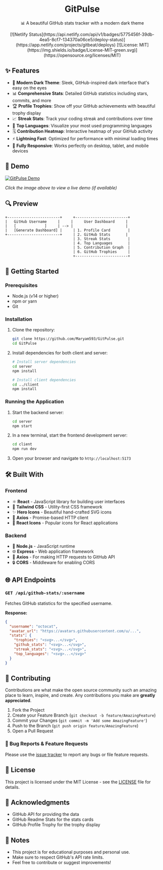 <div align="center">
  <h1>GitPulse</h1>
  <p>📊 A beautiful GitHub stats tracker with a modern dark theme</p>
  [![Netlify Status](https://api.netlify.com/api/v1/badges/5775456f-39db-4ea5-8cf7-134370a06ce5/deploy-status)](https://app.netlify.com/projects/gitbeat/deploys)
  [![License: MIT](https://img.shields.io/badge/License-MIT-green.svg)](https://opensource.org/licenses/MIT)
</div>

## ✨ Features

- 🎨 **Modern Dark Theme**: Sleek, GitHub-inspired dark interface that's easy on the eyes
- 📊 **Comprehensive Stats**: Detailed GitHub statistics including stars, commits, and more
- 🏆 **Profile Trophies**: Show off your GitHub achievements with beautiful trophy display
- 📈 **Streak Stats**: Track your coding streak and contributions over time
- 🌟 **Top Languages**: Visualize your most used programming languages
- 🗓 **Contribution Heatmap**: Interactive heatmap of your GitHub activity
- ⚡ **Lightning Fast**: Optimized for performance with minimal loading times
- 📱 **Fully Responsive**: Works perfectly on desktop, tablet, and mobile devices

## 🎥 Demo

[![GitPulse Demo](https://github.com/user-attachments/assets/40bc2818-5165-4e3f-b934-9a213491cf77)](https://your-demo-url.com)

*Click the image above to view a live demo (if available)*

## 🔍 Preview

```
+------------------------+     +------------------------+
|   GitHub Username     |     |     User Dashboard     |
|   [             ]     | --> |                        |
|   [Generate Dashboard] |     | 1. Profile Card        |
+------------------------+     | 2. GitHub Stats       |
                               | 3. Streak Stats        |
                               | 4. Top Languages       |
                               | 5. Contribution Graph  |
                               | 6. GitHub Trophies     |
                               +------------------------+
```

## 🚀 Getting Started

### Prerequisites

- Node.js (v14 or higher)
- npm or yarn
- Git

### Installation

1. Clone the repository:
   ```bash
   git clone https://github.com/Maryam593/GitPulse.git
   cd GitPulse
   ```

2. Install dependencies for both client and server:
   ```bash
   # Install server dependencies
   cd server
   npm install
   
   # Install client dependencies
   cd ../client
   npm install
   ```

### Running the Application

1. Start the backend server:
   ```bash
   cd server
   npm start
   ```

2. In a new terminal, start the frontend development server:
   ```bash
   cd client
   npm run dev
   ```

3. Open your browser and navigate to `http://localhost:5173`

## 🛠️ Built With

### Frontend
- ⚛️ **React** - JavaScript library for building user interfaces
- 🎨 **Tailwind CSS** - Utility-first CSS framework
- ✨ **Hero Icons** - Beautiful hand-crafted SVG icons
- 🔄 **Axios** - Promise-based HTTP client
- 🔄 **React Icons** - Popular icons for React applications

### Backend
- 🚀 **Node.js** - JavaScript runtime
- 🌐 **Express** - Web application framework
- 🔄 **Axios** - For making HTTP requests to GitHub API
- 🔒 **CORS** - Middleware for enabling CORS

## 🌐 API Endpoints

### `GET /api/github-stats/:username`
Fetches GitHub statistics for the specified username.

**Response:**
```json
{
  "username": "octocat",
  "avatar_url": "https://avatars.githubusercontent.com/u/...",
  "stats": {
    "trophies": "<svg>...</svg>",
    "github_stats": "<svg>...</svg>",
    "streak_stats": "<svg>...</svg>",
    "top_languages": "<svg>...</svg>"
  }
}
```

## 🤝 Contributing

Contributions are what make the open source community such an amazing place to learn, inspire, and create. Any contributions you make are **greatly appreciated**.

1. Fork the Project
2. Create your Feature Branch (`git checkout -b feature/AmazingFeature`)
3. Commit your Changes (`git commit -m 'Add some AmazingFeature'`)
4. Push to the Branch (`git push origin feature/AmazingFeature`)
5. Open a Pull Request

### 🐛 Bug Reports & Feature Requests

Please use the [issue tracker](https://github.com/Maryam593/GitPulse/issues) to report any bugs or file feature requests.

## 📄 License

This project is licensed under the MIT License - see the [LICENSE](LICENSE) file for details.

## 🙏 Acknowledgments

- GitHub API for providing the data
- GitHub Readme Stats for the stats cards
- GitHub Profile Trophy for the trophy display

## 📝 Notes

- This project is for educational purposes and personal use.
- Make sure to respect GitHub's API rate limits.
- Feel free to contribute or suggest improvements!
